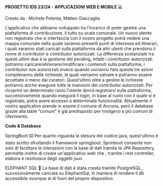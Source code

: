 **PROGETTO IDS 23/24 - APPLICAZIONI WEB E MOBILE** :computer:	

Creato da : Michele Polenta, Matteo Giaccaglia.

L’applicativo che abbiamo sviluppato ha l’incarico di poter gestire una piattaforma di contribuzione, il tutto su scala comunale.
Un nuovo utente non registrato che si interfaccia con il nostro progetto potrà vedere una mappa comunale nella quale saranno presenti punti di interesse ed itinerari, i quali saranno stati caricati sulla piattaforma da altri utenti che prendono il nome di contributor e contributor autorizzati.
La differenza sostanziale tra questi ultimi due è la gestione del pending, infatti i contributor autorizzati potranno caricare/eliminare/modificare i contenuti sulla piattaforma, i contributor non autorizzati invece quando vorranno fare queste tre azioni compileranno delle richieste, le quali verranno salvate e potranno essere accettate o meno dai curatori. Quest’ultimi oltre a gestire le richieste potranno anche eseguire tutte le mansioni dei contributor autorizzati.
Per ricoprire un determinato ruolo l’utente dovrà registrarsi sulla piattaforma, successivamente quando eseguirà il login, in base al ruolo con il quale si è registrato, potra avere accesso a determinate funzionalità.
Attualmente il nostro applicativo prende in esame il comune di Ancona, però il database grazie alla table “comuni” è già predisposto per rivolgersi a più comuni di riferimento.

**Code & Database**

SpringBoot :keyboard:
Per quanto riguarda la stesura del codice java, quest'ultimo è stato scritto sfruttando il framework springboot.
Sprinboot consente non solo di facilitare le interazioni con la base di dati tramite le JPA Repository, permette inoltre di creare un'applicativo web che , tramite i rest controller, elabora e restituisce degli oggetti json.

ELEPHANT SQL :elephant:
La base di dati è stata creata tramite PostgreSQL, successivamente caricata su ElephantSql, in maniera di rendere il db accessibile ovunque al di fuori del proprio dispositivo.




